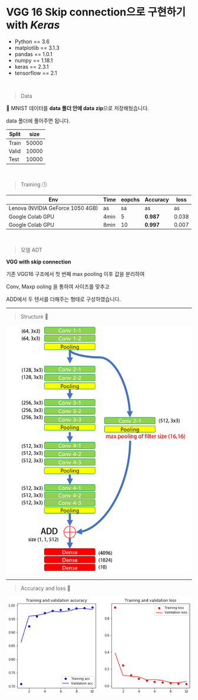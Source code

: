 # VGG 16 Skip connection으로 구현하기 with *Keras*


* Python == 3.6
* matplotlib == 3.1.3
* pandas == 1.0.1
* numpy == 1.18.1
* keras == 2.3.1
* tensorflow == 2.1

<br/>

> Data 

📢 MNIST 데이터를 **data 폴더 안에 data zip**으로 저장해뒀습니다. 

data 폴더에 풀어주면 됩니다.

|Split|size|
|---|---|
Train |50000 
Valid| 10000
Test  |10000

<br>


> Training 🕓

|Env|Time|eopchs |Accuracy| loss|
|---|---|---|---| ---|
|Lenova (NVIDIA GeForce 1050 4GB)| as|sa |as| as|
|Google Colab GPU|4min| 5  | **0.987**| 0.038|
|Google Colab GPU|8min| 10  | **0.997**|0.007|

<br>

> 모델 ADT 

**VGG with skip connection** 

기존 VGG16 구조에서 첫 번째 max pooling 이후 값을 분리하여 

Conv, Maxp ooling 을 통하여 사이즈를 맞추고

ADD에서 두 텐서를 더해주는 형태로 구성하였습니다.  


---
> Structure 🔧

![image](images/vgg16.png)


---
> Accuracy and loss 👀

![image](images/acc_and_loss.png)
